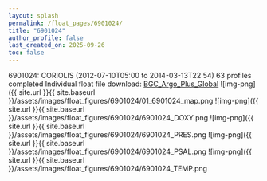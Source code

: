 ```yaml
---
layout: splash
permalink: /float_pages/6901024/
title: "6901024"
author_profile: false
last_created_on: 2025-09-26
toc: false
---
```

 
6901024: CORIOLIS (2012-07-10T05:00 to 2014-03-13T22:54)
63 profiles completed
Individual float file download: [BGC_Argo_Plus_Global](https://ftp.soest.hawaii.edu/bgc_argo_plus/Individual_Floats/outliers_removed/6901024_Sprof_processed.nc)
![img-png]({{ site.url }}{{ site.baseurl }}/assets/images/float_figures/6901024/01_6901024_map.png
![img-png]({{ site.url }}{{ site.baseurl }}/assets/images/float_figures/6901024/6901024_DOXY.png
![img-png]({{ site.url }}{{ site.baseurl }}/assets/images/float_figures/6901024/6901024_PRES.png
![img-png]({{ site.url }}{{ site.baseurl }}/assets/images/float_figures/6901024/6901024_PSAL.png
![img-png]({{ site.url }}{{ site.baseurl }}/assets/images/float_figures/6901024/6901024_TEMP.png
